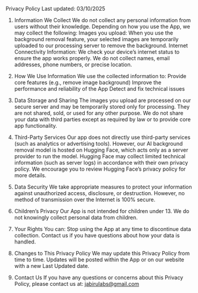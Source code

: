 Privacy Policy
Last updated: 03/10/2025
1. Information We Collect
We do not collect any personal information from users without their knowledge.
Depending on how you use the App, we may collect the following:
Images you upload: When you use the background removal feature, your selected images are temporarily uploaded to our processing server to remove the background.
Internet Connectivity Information: We check your device’s internet status to ensure the app works properly.
We do not collect names, email addresses, phone numbers, or precise location.

2. How We Use Information
We use the collected information to:
Provide core features (e.g., remove image background)
Improve the performance and reliability of the App
Detect and fix technical issues

3. Data Storage and Sharing
The images you upload are processed on our secure server and may be temporarily stored only for processing. They are not shared, sold, or used for any other purpose.
We do not share your data with third parties except as required by law or to provide core app functionality.

4. Third-Party Services
Our app does not directly use third-party services (such as analytics or advertising tools). However, our AI background removal model is hosted on Hugging Face, which acts only as a server provider to run the model. Hugging Face may collect limited technical information (such as server logs) in accordance with their own privacy policy. We encourage you to review Hugging Face’s privacy policy for more details.

5. Data Security
We take appropriate measures to protect your information against unauthorized access, disclosure, or destruction. However, no method of transmission over the Internet is 100% secure.

6. Children’s Privacy
Our App is not intended for children under 13. We do not knowingly collect personal data from children.

7. Your Rights
You can:
Stop using the App at any time to discontinue data collection.
Contact us if you have questions about how your data is handled.

8. Changes to This Privacy Policy
We may update this Privacy Policy from time to time. Updates will be posted within the App or on our website with a new Last Updated date.

9. Contact Us
If you have any questions or concerns about this Privacy Policy, please contact us at:
jabirulabs@gmail.com
